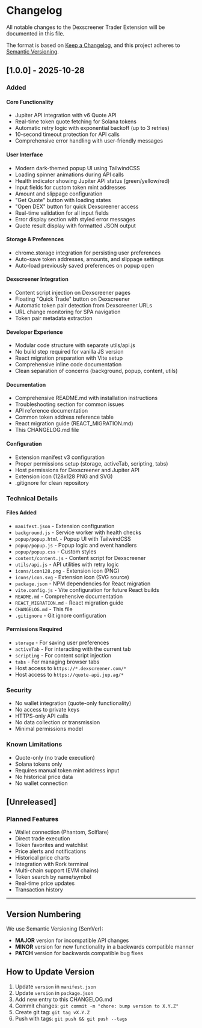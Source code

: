 # Changelog

All notable changes to the Dexscreener Trader Extension will be documented in this file.

The format is based on [Keep a Changelog](https://keepachangelog.com/en/1.0.0/),
and this project adheres to [Semantic Versioning](https://semver.org/spec/v2.0.0.html).

## [1.0.0] - 2025-10-28

### Added

#### Core Functionality
- Jupiter API integration with v6 Quote API
- Real-time token quote fetching for Solana tokens
- Automatic retry logic with exponential backoff (up to 3 retries)
- 10-second timeout protection for API calls
- Comprehensive error handling with user-friendly messages

#### User Interface
- Modern dark-themed popup UI using TailwindCSS
- Loading spinner animations during API calls
- Health indicator showing Jupiter API status (green/yellow/red)
- Input fields for custom token mint addresses
- Amount and slippage configuration
- "Get Quote" button with loading states
- "Open DEX" button for quick Dexscreener access
- Real-time validation for all input fields
- Error display section with styled error messages
- Quote result display with formatted JSON output

#### Storage & Preferences
- chrome.storage integration for persisting user preferences
- Auto-save token addresses, amounts, and slippage settings
- Auto-load previously saved preferences on popup open

#### Dexscreener Integration
- Content script injection on Dexscreener pages
- Floating "Quick Trade" button on Dexscreener
- Automatic token pair detection from Dexscreener URLs
- URL change monitoring for SPA navigation
- Token pair metadata extraction

#### Developer Experience
- Modular code structure with separate utils/api.js
- No build step required for vanilla JS version
- React migration preparation with Vite setup
- Comprehensive inline code documentation
- Clean separation of concerns (background, popup, content, utils)

#### Documentation
- Comprehensive README.md with installation instructions
- Troubleshooting section for common issues
- API reference documentation
- Common token address reference table
- React migration guide (REACT_MIGRATION.md)
- This CHANGELOG.md file

#### Configuration
- Extension manifest v3 configuration
- Proper permissions setup (storage, activeTab, scripting, tabs)
- Host permissions for Dexscreener and Jupiter API
- Extension icon (128x128 PNG and SVG)
- .gitignore for clean repository

### Technical Details

#### Files Added
- `manifest.json` - Extension configuration
- `background.js` - Service worker with health checks
- `popup/popup.html` - Popup UI with TailwindCSS
- `popup/popup.js` - Popup logic and event handlers
- `popup/popup.css` - Custom styles
- `content/content.js` - Content script for Dexscreener
- `utils/api.js` - API utilities with retry logic
- `icons/icon128.png` - Extension icon (PNG)
- `icons/icon.svg` - Extension icon (SVG source)
- `package.json` - NPM dependencies for React migration
- `vite.config.js` - Vite configuration for future React builds
- `README.md` - Comprehensive documentation
- `REACT_MIGRATION.md` - React migration guide
- `CHANGELOG.md` - This file
- `.gitignore` - Git ignore configuration

#### Permissions Required
- `storage` - For saving user preferences
- `activeTab` - For interacting with the current tab
- `scripting` - For content script injection
- `tabs` - For managing browser tabs
- Host access to `https://*.dexscreener.com/*`
- Host access to `https://quote-api.jup.ag/*`

### Security
- No wallet integration (quote-only functionality)
- No access to private keys
- HTTPS-only API calls
- No data collection or transmission
- Minimal permissions model

### Known Limitations
- Quote-only (no trade execution)
- Solana tokens only
- Requires manual token mint address input
- No historical price data
- No wallet connection

## [Unreleased]

### Planned Features
- Wallet connection (Phantom, Solflare)
- Direct trade execution
- Token favorites and watchlist
- Price alerts and notifications
- Historical price charts
- Integration with Rork terminal
- Multi-chain support (EVM chains)
- Token search by name/symbol
- Real-time price updates
- Transaction history

---

## Version Numbering

We use Semantic Versioning (SemVer):
- **MAJOR** version for incompatible API changes
- **MINOR** version for new functionality in a backwards compatible manner
- **PATCH** version for backwards compatible bug fixes

## How to Update Version

1. Update `version` in `manifest.json`
2. Update `version` in `package.json`
3. Add new entry to this CHANGELOG.md
4. Commit changes: `git commit -m "chore: bump version to X.Y.Z"`
5. Create git tag: `git tag vX.Y.Z`
6. Push with tags: `git push && git push --tags`
